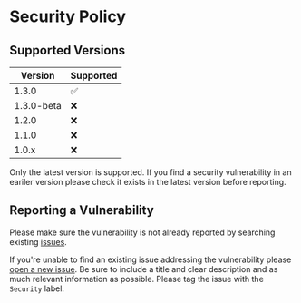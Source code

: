# Security Policy

## Supported Versions

Version | Supported         
------- | ------------------
1.3.0 | :white_check_mark:
1.3.0-beta | :x:
1.2.0 | :x:
1.1.0 | :x:
1.0.x | :x:

Only the latest version is supported. If you find a security vulnerability in an eariler version please check it exists in the latest version before reporting.


## Reporting a Vulnerability

Please make sure the vulnerability is not already reported by searching existing [issues].

If you're unable to find an existing issue addressing the vulnerability please [open a new issue][new-issue]. 
Be sure to include a title and clear description and as much relevant information as possible.
Please tag the issue with the `Security` label.


[issues]: https://github.com/chkltlabs/CodeCoverageSummary/issues
[new-issue]: https://github.com/chkltlabs/CodeCoverageSummary/issues/new
